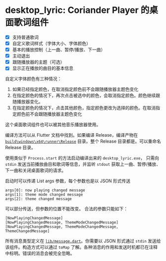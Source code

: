 # desktop_lyric: Coriander Player 的桌面歌词组件

- [x] 支持普通歌词
- [x] 自定义歌词样式（字体大小、字体颜色）
- [x] 基本的播放控制（上一曲、暂停/播放、下一曲）
- [x] 主动退出
- [x] 跟随播放器的主题（可选）
- [x] 显示正在播放的曲目的基本信息

自定义字体颜色有三种情况：
1. 如果已经指定颜色，在取消指定颜色前不会跟随播放器主题色变化
2. 在指定颜色的情况下，再次点击被选中的颜色，会取消指定颜色。颜色继续跟随播放器变化。
3. 在指定颜色的情况下，点击其他颜色，指定颜色更改为选择的颜色。在取消指定颜色前不会跟随播放器主题色变化

这个桌面歌词组件也可以被其他音乐播放器使用。

编译方法可以从 Flutter 文档中找到。如果编译 Release，编译产物在 [`build\windows\x64\runner\Release`](build\windows\x64\runner\Release) 目录。整个 Release 目录都是。可以重命名 Release 目录。

使用类似于 `Process.start` 的方法启动编译出来的 `desktop_lyric.exe`，
只需向 `stdin` 发送当前播放曲目和歌词等信息，并监听 `stdout` 获取上一曲、暂停/播放、下一曲和关闭桌面歌词的请求。

启动时可以传递 List<Stirng> args 参数，每个参数也是以 JSON 形式传送
```
args[0]: now playing changed message
args[1]: theme mode changed message
args[2]: theme changed message
```
可以部分传送，但参数的位置不能改变。
合法的参数只能如下：
```
[NowPlayingChangedMessage]
[NowPlayingChangedMessage, ThemeModeChangedMessage]
[NowPlayingChangedMessage, ThemeModeChangedMessage, ThemeChangedMessage]
```

所有消息类型定义在 [`lib/message.dart`](lib/message.dart)。你需要以 JSON 形式通过 `stdin` 发送给该组件。构造方式可以通过 `toMap` 了解。各种消息的作用和发送时机都已在注释中标明。错误的消息会被完全忽略。